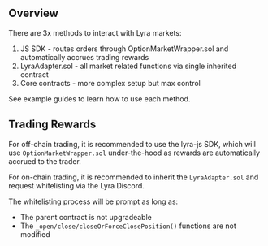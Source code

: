 ## Overview

There are 3x methods to interact with Lyra markets:
1. JS SDK - routes orders through OptionMarketWrapper.sol and automatically accrues trading rewards
2. LyraAdapter.sol - all market related functions via single inherited contract
3. Core contracts - more complex setup but max control

See example guides to learn how to use each method.

## Trading Rewards

For off-chain trading, it is recommended to use the lyra-js SDK, which will use `OptionMarketWrapper.sol` under-the-hood as rewards are automatically accrued to the trader.

For on-chain trading, it is recommended to inherit the `LyraAdapter.sol` and request whitelisting via the Lyra Discord. 

The whitelisting process will be prompt as long as:
- The parent contract is not upgradeable
- The `_open/close/closeOrForceClosePosition()` functions are not modified